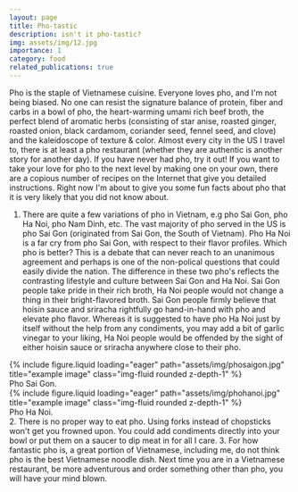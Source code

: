 ```yaml
---
layout: page
title: Pho-tastic
description: isn't it pho-tastic?
img: assets/img/12.jpg
importance: 1
category: food
related_publications: true
---
```


Pho is the staple of Vietnamese cuisine. Everyone loves pho, and I'm not being biased. No one can resist the signature balance of protein, fiber and carbs in a bowl of pho, the heart-warming umami rich beef broth, the perfect blend of aromatic herbs (consisting of star anise, roasted ginger, roasted onion, black cardamom, coriander seed, fennel seed, and clove) and the kaleidoscope of texture & color. Almost every city in the US I travel to, there is at least a pho restaurant (whether they are authentic is another story for another day). If you have never had pho, try it out! If you want to take your love for pho to the next level by making one on your own, there are a copious number of recipes on the Internet that give you detailed instructions. Right now I'm about to give you some fun facts about pho that it is very likely that you did not know about.
1. There are quite a few variations of pho in Vietnam, e.g pho Sai Gon, pho Ha Noi, pho Nam Dinh, etc. The vast majority of pho served in the US is pho Sai Gon (originated from Sai Gon, the South of Vietnam). Pho Ha Noi is a far cry from pho Sai Gon, with respect to their flavor profiles. Which pho is better? This is a debate that can never reach to an unanimous agreement and perhaps is one of the non-polical questions that could easily divide the nation. The difference in these two pho's reflects the contrasting lifestyle and culture between Sai Gon and Ha Noi. Sai Gon people take pride in their rich broth, Ha Noi people would not change a thing in their bright-flavored broth. Sai Gon people firmly believe that hoisin sauce and sriracha rightfully go hand-in-hand with pho and elevate pho flavor. Whereas it is suggested to have pho Ha Noi just by itself without the help from any condiments, you may add a bit of garlic vinegar to your liking, Ha Noi people would be offended by the sight of either hoisin sauce or sriracha anywhere close to their pho.

<div class="col-sm mt-3 mt-md-0">
        {% include figure.liquid loading="eager" path="assets/img/phosaigon.jpg" title="example image" class="img-fluid rounded z-depth-1" %}
    </div>

<div class="caption">
    Pho Sai Gon.
</div>

<div class="col-sm mt-3 mt-md-0">
        {% include figure.liquid loading="eager" path="assets/img/phohanoi.jpg" title="example image" class="img-fluid rounded z-depth-1" %}
    </div>

<div class="caption">
    Pho Ha Noi.
</div>
2. There is no proper way to eat pho. Using forks instead of chopsticks won't get you frowned upon. You could add condiments directly into your bowl or put them on a saucer to dip meat in for all I care. 
3. For how fantastic pho is, a great portion of Vietnamese, including me, do not think pho is the best Vietnamese noodle dish. Next time you are in a Vietnamese restaurant, be more adventurous and order something other than pho, you will have your mind blown.
